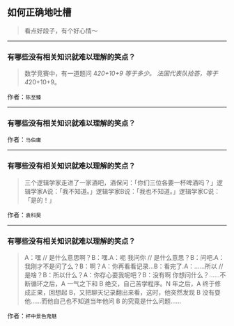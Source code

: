 ## 如何正确地吐槽

> 看点好段子，有个好心情～


 
---

### 有哪些没有相关知识就难以理解的笑点？

> 数学竞赛中，有一道题问 4*20+10+9 等于多少。
> 法国代表队抢答，等于 4*20+10+9。


作者：`陈至臻`

---

### 有哪些没有相关知识就难以理解的笑点？

> 


作者：`马伯庸`

---

### 有哪些没有相关知识就难以理解的笑点？

> 三个逻辑学家走进了一家酒吧，酒保问：「你们三位各要一杯啤酒吗？」逻辑学家A说：「我不知道。」逻辑学家B说：「我也不知道。」逻辑学家C说：「是的！」


作者：`袁科昊`

---

### 有哪些没有相关知识就难以理解的笑点？

> A：嘿 // 是什么意思啊？B：嘿.A：呃 我问你 // 是什么意思？B：问吧.A：我刚才不是问了么？B：啊？A：你再看看记录...B：看完了.A：......所以 // 是啥？B：所以什么？A：你存心耍我呢吧？B：没有啊 你想问什么？……不断循环之后，A 一气之下和 B 绝交，自己苦学程序。N 年之后，A 终于修成正果，回想起 B，又把聊天记录翻出来看，这时，他突然发现 B 没有耍他……而他自己也不知道当年他问 B 的究竟是什么问题……


作者：`杯中景色鬼魅`